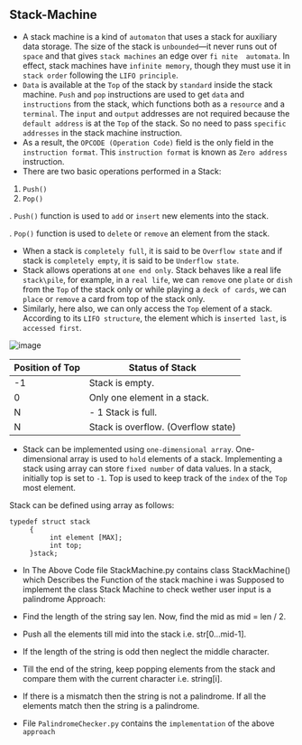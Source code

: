 ## Stack-Machine

- A stack machine is a kind of `automaton` that uses a stack for auxiliary data storage. The size of the stack  is  `unbounded`—it  never  runs  out  of  `space` and  that  gives `stack machines`  an  edge  over  `fi nite  automata`.  In  effect,  stack  machines  have `infinite memory`, though they must use it in `stack order` following the `LIFO principle`.
- `Data` is available at the `Top` of the stack by `standard` inside the stack machine. `Push` and `pop` instructions are used to get `data` and `instructions` from the stack, which functions both as a `resource` and a `terminal`. The `input` and `output` addresses are not required because the `default address` is at the `Top` of the stack. So no need to pass `specific addresses`   in the stack machine instruction.
- As a result, the `OPCODE (Operation Code)` field is the only field in the `instruction format`. This   `instruction format` is known as `Zero address` instruction.
- There are two basic operations performed in a Stack:

1. `Push()`
2. `Pop()`

. `Push()` function is used to `add` or `insert` new elements into the stack.

. `Pop()` function is used to `delete` or `remove` an element from the stack.
- When a stack is `completely full`, it is said to be `Overflow state` and if stack is `completely empty`, it is said to be `Underflow state`.
- Stack allows operations at `one end only`. Stack behaves like a real life `stack\pile`, for example, in a `real life`, we can `remove` one `plate` or `dish` from the `Top` of   the stack only or while playing a `deck of cards`, we can `place` or `remove` a card from top of the stack only.
- Similarly, here also, we can only access the `Top` element of a stack.
  According to its `LIFO structure`, the element which is `inserted last`, is `accessed first`.

![image](https://user-images.githubusercontent.com/65861136/121089250-8ce71e00-c7ef-11eb-8932-32275c5757fd.png)


Position of Top|Status of Stack
|--------|--------|
|-1|Stack is empty.|
|0|	Only one element in a stack.|
|N| - 1	Stack is full.|
|N|	Stack is overflow. (Overflow state)|

- Stack can be implemented using `one-dimensional array`. One-dimensional array is used to `hold` elements of a stack. Implementing a stack using array can store `fixed number` of data values. In a stack, initially top is set to `-1`. Top is used to keep track of the `index` of the `Top` most element.

Stack can be defined using array as follows:
```
typedef struct stack
     {
          int element [MAX];   
          int top;
     }stack;
```     
- In The Above Code file StackMachine.py contains class StackMachine() which Describes the Function of the stack machine
  i was Supposed to implement the class Stack Machine to check wether user input is a palindrome 
Approach:  

- Find the length of the string say len. Now, find the mid as mid = len / 2.
- Push all the elements till mid into the stack i.e. str[0…mid-1].
- If the length of the string is odd then neglect the middle character.
- Till the end of the string, keep popping elements from the stack and compare them with the current character i.e. string[i].
- If there is a mismatch then the string is not a palindrome. If all the elements match then the string is a palindrome.

- File `PalindromeChecker.py` contains the `implementation` of the above `approach`

